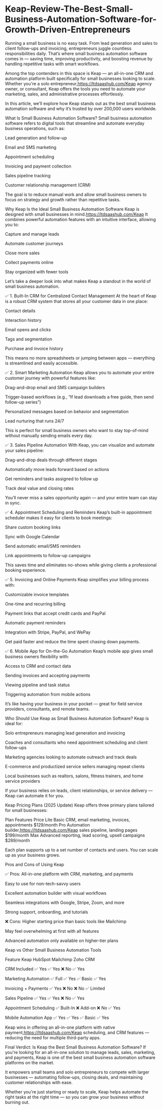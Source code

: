 # Keap-Review-The-Best-Small-Business-Automation-Software-for-Growth-Driven-Entrepreneurs


Running a small business is no easy task. From lead generation and sales to client follow-ups and invoicing, entrepreneurs juggle countless responsibilities daily. That’s where small business automation software comes in — saving time, improving productivity, and boosting revenue by handling repetitive tasks with smart workflows.

Among the top contenders in this space is Keap — an all-in-one CRM and automation platform built specifically for small businesses looking to scale. Whether you're a solo entrepreneur,https://ltdsaashub.com/Keap agency owner, or consultant, Keap offers the tools you need to automate your marketing, sales, and administrative processes effortlessly.

In this article, we’ll explore how Keap stands out as the best small business automation software and why it’s trusted by over 200,000 users worldwide.

What Is Small Business Automation Software?
Small business automation software refers to digital tools that streamline and automate everyday business operations, such as:

Lead generation and follow-up

Email and SMS marketing

Appointment scheduling

Invoicing and payment collection

Sales pipeline tracking

Customer relationship management (CRM)

The goal is to reduce manual work and allow small business owners to focus on strategy and growth rather than repetitive tasks.

Why Keap Is the Ideal Small Business Automation Software
Keap is designed with small businesses in mind.https://ltdsaashub.com/Keap It combines powerful automation features with an intuitive interface, allowing you to:

Capture and manage leads

Automate customer journeys

Close more sales

Collect payments online

Stay organized with fewer tools

Let’s take a deeper look into what makes Keap a standout in the world of small business automation.

✅ 1. Built-In CRM for Centralized Contact Management
At the heart of Keap is a robust CRM system that stores all your customer data in one place:

Contact details

Interaction history

Email opens and clicks

Tags and segmentation

Purchase and invoice history

This means no more spreadsheets or jumping between apps — everything is streamlined and easily accessible.

✅ 2. Smart Marketing Automation
Keap allows you to automate your entire customer journey with powerful features like:

Drag-and-drop email and SMS campaign builders

Trigger-based workflows (e.g., “If lead downloads a free guide, then send follow-up series”)

Personalized messages based on behavior and segmentation

Lead nurturing that runs 24/7

This is perfect for small business owners who want to stay top-of-mind without manually sending emails every day.

✅ 3. Sales Pipeline Automation
With Keap, you can visualize and automate your sales pipeline:

Drag-and-drop deals through different stages

Automatically move leads forward based on actions

Get reminders and tasks assigned to follow up

Track deal value and closing rates

You’ll never miss a sales opportunity again — and your entire team can stay in sync.

✅ 4. Appointment Scheduling and Reminders
Keap’s built-in appointment scheduler makes it easy for clients to book meetings:

Share custom booking links

Sync with Google Calendar

Send automatic email/SMS reminders

Link appointments to follow-up campaigns

This saves time and eliminates no-shows while giving clients a professional booking experience.

✅ 5. Invoicing and Online Payments
Keap simplifies your billing process with:

Customizable invoice templates

One-time and recurring billing

Payment links that accept credit cards and PayPal

Automatic payment reminders

Integration with Stripe, PayPal, and WePay

Get paid faster and reduce the time spent chasing down payments.

✅ 6. Mobile App for On-the-Go Automation
Keap’s mobile app gives small business owners flexibility with:

Access to CRM and contact data

Sending invoices and accepting payments

Viewing pipeline and task status

Triggering automation from mobile actions

It’s like having your business in your pocket — great for field service providers, consultants, and remote teams.

Who Should Use Keap as Small Business Automation Software?
Keap is ideal for:

Solo entrepreneurs managing lead generation and invoicing

Coaches and consultants who need appointment scheduling and client follow-ups

Marketing agencies looking to automate outreach and track deals

E-commerce and productized service sellers managing repeat clients

Local businesses such as realtors, salons, fitness trainers, and home service providers

If your business relies on leads, client relationships, or service delivery — Keap can automate it for you.

Keap Pricing Plans (2025 Update)
Keap offers three primary plans tailored for small businesses:

Plan	Features	Price
Lite	Basic CRM, email marketing, invoices, appointments	$129/month
Pro	Automation builder,https://ltdsaashub.com/Keap sales pipeline, landing pages	$199/month
Max	Advanced reporting, lead scoring, upsell campaigns	$289/month

Each plan supports up to a set number of contacts and users. You can scale up as your business grows.

Pros and Cons of Using Keap

✅ Pros:
All-in-one platform with CRM, marketing, and payments

Easy to use for non-tech-savvy users

Excellent automation builder with visual workflows

Seamless integrations with Google, Stripe, Zoom, and more

Strong support, onboarding, and tutorials

❌ Cons:
Higher starting price than basic tools like Mailchimp

May feel overwhelming at first with all features

Advanced automation only available on higher-tier plans

Keap vs Other Small Business Automation Tools

Feature	Keap	HubSpot	Mailchimp	Zoho CRM

CRM Included	✅ Yes	✅ Yes	❌ No	✅ Yes

Marketing Automation	✅ Full	✅ Yes	✅ Basic	✅ Yes

Invoicing + Payments	✅ Yes	❌ No	❌ No	✅ Limited

Sales Pipeline	✅ Yes	✅ Yes	❌ No	✅ Yes

Appointment Scheduling	✅ Built-In	❌ Add-on	❌ No	✅ Yes

Mobile Automation App	✅ Yes	✅ Yes	✅ Basic	✅ Yes

Keap wins in offering an all-in-one platform with native payment,https://ltdsaashub.com/Keap scheduling, and CRM features — reducing the need for multiple third-party apps.

Final Verdict: Is Keap the Best Small Business Automation Software?
If you're looking for an all-in-one solution to manage leads, sales, marketing, and payments, Keap is one of the best small business automation software platforms on the market.

It empowers small teams and solo entrepreneurs to compete with larger businesses — automating follow-ups, closing deals, and maintaining customer relationships with ease.

Whether you're just starting or ready to scale, Keap helps automate the right tasks at the right time — so you can grow your business without burning out.

